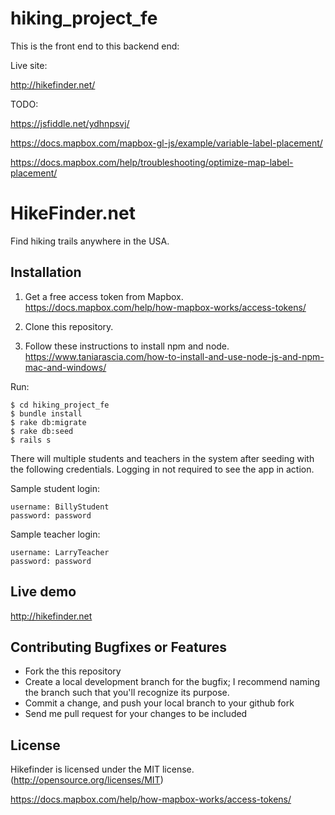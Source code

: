 # hiking_project_fe

This is the front end to this backend end:

Live site:

http://hikefinder.net/

TODO: 

https://jsfiddle.net/ydhnpsvj/

https://docs.mapbox.com/mapbox-gl-js/example/variable-label-placement/

https://docs.mapbox.com/help/troubleshooting/optimize-map-label-placement/

# HikeFinder.net 

Find hiking trails anywhere in the USA.

## Installation

1. Get a free access token from Mapbox. https://docs.mapbox.com/help/how-mapbox-works/access-tokens/

2. Clone this repository.

3. Follow these instructions to install npm and node. https://www.taniarascia.com/how-to-install-and-use-node-js-and-npm-mac-and-windows/

Run:

```
$ cd hiking_project_fe
$ bundle install
$ rake db:migrate 
$ rake db:seed 
$ rails s
```

There will multiple students and teachers in the system after seeding with the following credentials. Logging in not required to see the app in action.

Sample student login:
```
username: BillyStudent
password: password
```

Sample teacher login:
```
username: LarryTeacher
password: password
```

## Live demo

http://hikefinder.net

## Contributing Bugfixes or Features

* Fork the this repository
* Create a local development branch for the bugfix; I recommend naming the branch such that you'll recognize its purpose.
* Commit a change, and push your local branch to your github fork
* Send me pull request for your changes to be included

## License

Hikefinder is licensed under the MIT license. (http://opensource.org/licenses/MIT)

https://docs.mapbox.com/help/how-mapbox-works/access-tokens/